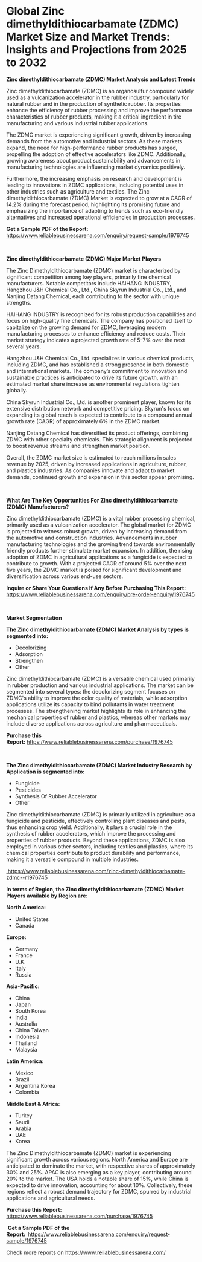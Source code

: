 <p><h1>Global Zinc dimethyldithiocarbamate (ZDMC) Market Size and Market Trends: Insights and Projections from 2025 to 2032</h1></p><p><strong>Zinc dimethyldithiocarbamate (ZDMC) Market Analysis and Latest Trends</strong></p>
<p><p>Zinc dimethyldithiocarbamate (ZDMC) is an organosulfur compound widely used as a vulcanization accelerator in the rubber industry, particularly for natural rubber and in the production of synthetic rubber. Its properties enhance the efficiency of rubber processing and improve the performance characteristics of rubber products, making it a critical ingredient in tire manufacturing and various industrial rubber applications.</p><p>The ZDMC market is experiencing significant growth, driven by increasing demands from the automotive and industrial sectors. As these markets expand, the need for high-performance rubber products has surged, propelling the adoption of effective accelerators like ZDMC. Additionally, growing awareness about product sustainability and advancements in manufacturing technologies are influencing market dynamics positively.</p><p>Furthermore, the increasing emphasis on research and development is leading to innovations in ZDMC applications, including potential uses in other industries such as agriculture and textiles. The Zinc dimethyldithiocarbamate (ZDMC) Market is expected to grow at a CAGR of 14.2% during the forecast period, highlighting its promising future and emphasizing the importance of adapting to trends such as eco-friendly alternatives and increased operational efficiencies in production processes.</p></p>
<p><strong>Get a Sample PDF of the Report:&nbsp;</strong> <a href="https://www.reliablebusinessarena.com/enquiry/request-sample/1976745?utm_campaign=3010&utm_medium=2&utm_source=Github&utm_content=ia&utm_term=03042025&utm_id=zinc-dimethyldithiocarbamate-zdmc">https://www.reliablebusinessarena.com/enquiry/request-sample/1976745</a></p>
<p>&nbsp;</p>
<p><strong>Zinc dimethyldithiocarbamate (ZDMC) Major Market Players</strong></p>
<p><p>The Zinc Dimethyldithiocarbamate (ZDMC) market is characterized by significant competition among key players, primarily fine chemical manufacturers. Notable competitors include HAIHANG INDUSTRY, Hangzhou J&H Chemical Co., Ltd., China Skyrun Industrial Co., Ltd., and Nanjing Datang Chemical, each contributing to the sector with unique strengths.</p><p>HAIHANG INDUSTRY is recognized for its robust production capabilities and focus on high-quality fine chemicals. The company has positioned itself to capitalize on the growing demand for ZDMC, leveraging modern manufacturing processes to enhance efficiency and reduce costs. Their market strategy indicates a projected growth rate of 5-7% over the next several years.</p><p>Hangzhou J&H Chemical Co., Ltd. specializes in various chemical products, including ZDMC, and has established a strong presence in both domestic and international markets. The company’s commitment to innovation and sustainable practices is anticipated to drive its future growth, with an estimated market share increase as environmental regulations tighten globally.</p><p>China Skyrun Industrial Co., Ltd. is another prominent player, known for its extensive distribution network and competitive pricing. Skyrun's focus on expanding its global reach is expected to contribute to a compound annual growth rate (CAGR) of approximately 6% in the ZDMC market.</p><p>Nanjing Datang Chemical has diversified its product offerings, combining ZDMC with other specialty chemicals. This strategic alignment is projected to boost revenue streams and strengthen market position.</p><p>Overall, the ZDMC market size is estimated to reach millions in sales revenue by 2025, driven by increased applications in agriculture, rubber, and plastics industries. As companies innovate and adapt to market demands, continued growth and expansion in this sector appear promising.</p></p>
<p>&nbsp;</p>
<p><strong>What Are The Key Opportunities For Zinc dimethyldithiocarbamate (ZDMC) Manufacturers?</strong></p>
<p><p>Zinc dimethyldithiocarbamate (ZDMC) is a vital rubber processing chemical, primarily used as a vulcanization accelerator. The global market for ZDMC is projected to witness robust growth, driven by increasing demand from the automotive and construction industries. Advancements in rubber manufacturing technologies and the growing trend towards environmentally friendly products further stimulate market expansion. In addition, the rising adoption of ZDMC in agricultural applications as a fungicide is expected to contribute to growth. With a projected CAGR of around 5% over the next five years, the ZDMC market is poised for significant development and diversification across various end-use sectors.</p></p>
<p><strong>Inquire or Share Your Questions If Any Before Purchasing This Report:</strong> <a href="https://www.reliablebusinessarena.com/enquiry/pre-order-enquiry/1976745?utm_campaign=3010&utm_medium=2&utm_source=Github&utm_content=ia&utm_term=03042025&utm_id=zinc-dimethyldithiocarbamate-zdmc">https://www.reliablebusinessarena.com/enquiry/pre-order-enquiry/1976745</a></p>
<p>&nbsp;</p>
<p><strong>Market Segmentation</strong></p>
<p><strong>The Zinc dimethyldithiocarbamate (ZDMC) Market Analysis by types is segmented into:</strong></p>
<p><ul><li>Decolorizing</li><li>Adsorption</li><li>Strengthen</li><li>Other</li></ul></p>
<p><p>Zinc dimethyldithiocarbamate (ZDMC) is a versatile chemical used primarily in rubber production and various industrial applications. The market can be segmented into several types: the decolorizing segment focuses on ZDMC's ability to improve the color quality of materials, while adsorption applications utilize its capacity to bind pollutants in water treatment processes. The strengthening market highlights its role in enhancing the mechanical properties of rubber and plastics, whereas other markets may include diverse applications across agriculture and pharmaceuticals.</p></p>
<p><strong>Purchase this Report:&nbsp;</strong><a href="https://www.reliablebusinessarena.com/purchase/1976745?utm_campaign=3010&utm_medium=2&utm_source=Github&utm_content=ia&utm_term=03042025&utm_id=zinc-dimethyldithiocarbamate-zdmc">https://www.reliablebusinessarena.com/purchase/1976745</a></p>
<p>&nbsp;</p>
<p><strong>The Zinc dimethyldithiocarbamate (ZDMC) Market Industry Research by Application is segmented into:</strong></p>
<p><ul><li>Fungicide</li><li>Pesticides</li><li>Synthesis Of Rubber Accelerator</li><li>Other</li></ul></p>
<p><p>Zinc dimethyldithiocarbamate (ZDMC) is primarily utilized in agriculture as a fungicide and pesticide, effectively controlling plant diseases and pests, thus enhancing crop yield. Additionally, it plays a crucial role in the synthesis of rubber accelerators, which improve the processing and properties of rubber products. Beyond these applications, ZDMC is also employed in various other sectors, including textiles and plastics, where its chemical properties contribute to product durability and performance, making it a versatile compound in multiple industries.</p></p>
<p><a href="https://www.reliablebusinessarena.com/zinc-dimethyldithiocarbamate-zdmc--r1976745?utm_campaign=3010&utm_medium=2&utm_source=Github&utm_content=ia&utm_term=03042025&utm_id=zinc-dimethyldithiocarbamate-zdmc">&nbsp;https://www.reliablebusinessarena.com/zinc-dimethyldithiocarbamate-zdmc--r1976745</a></p>
<p><strong>In terms of Region, the Zinc dimethyldithiocarbamate (ZDMC) Market Players available by Region are:</strong></p>
<p>
    <p> <strong> North America: </strong>
        <ul>
            <li>United States</li>
            <li>Canada</li>
        </ul>
        </p> 
    <p> <strong> Europe: </strong>
        <ul>
            <li>Germany</li>
            <li>France</li>
            <li>U.K.</li>
            <li>Italy</li>
            <li>Russia</li>
        </ul>
        </p> 
    <p> <strong> Asia-Pacific: </strong>
        <ul>
            <li>China</li>
            <li>Japan</li>
            <li>South Korea</li>
            <li>India</li>
            <li>Australia</li>
            <li>China Taiwan</li>
            <li>Indonesia</li>
            <li>Thailand</li>
            <li>Malaysia</li>
        </ul>
        </p> 
    <p> <strong> Latin America: </strong>
        <ul>
            <li>Mexico</li>
            <li>Brazil</li>
            <li>Argentina Korea</li>
            <li>Colombia</li>
        </ul>
        </p> 
    <p> <strong> Middle East & Africa: </strong>
        <ul>
            <li>Turkey</li>
            <li>Saudi</li>
            <li>Arabia</li>
            <li>UAE</li>
            <li>Korea</li>
        </ul>
    </p>
    </p>
<p><p>The Zinc Dimethyldithiocarbamate (ZDMC) market is experiencing significant growth across various regions. North America and Europe are anticipated to dominate the market, with respective shares of approximately 30% and 25%. APAC is also emerging as a key player, contributing around 20% to the market. The USA holds a notable share of 15%, while China is expected to drive innovation, accounting for about 10%. Collectively, these regions reflect a robust demand trajectory for ZDMC, spurred by industrial applications and agricultural needs.</p></p>
<p><strong>Purchase this Report: </strong><a href="https://www.reliablebusinessarena.com/purchase/1976745?utm_campaign=3010&utm_medium=2&utm_source=Github&utm_content=ia&utm_term=03042025&utm_id=zinc-dimethyldithiocarbamate-zdmc">https://www.reliablebusinessarena.com/purchase/1976745</a></p>
<p>&nbsp;<strong>Get a Sample PDF of the Report:&nbsp;&nbsp;</strong><a href="https://www.reliablebusinessarena.com/enquiry/request-sample/1976745?utm_campaign=3010&utm_medium=2&utm_source=Github&utm_content=ia&utm_term=03042025&utm_id=zinc-dimethyldithiocarbamate-zdmc">https://www.reliablebusinessarena.com/enquiry/request-sample/1976745</a></p>
<p><strong></strong></p>
<p>Check more reports on <a href="https://www.reliablebusinessarena.com/?utm_campaign=3010&utm_medium=2&utm_source=Github&utm_content=ia&utm_term=03042025&utm_id=zinc-dimethyldithiocarbamate-zdmc">https://www.reliablebusinessarena.com/</a></p>
